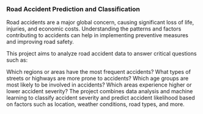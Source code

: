### Road Accident Prediction and Classification

Road accidents are a major global concern, causing significant loss of life, injuries, and economic costs. Understanding the patterns and factors contributing to accidents can help in implementing preventive measures and improving road safety.

This project aims to analyze road accident data to answer critical questions such as:

Which regions or areas have the most frequent accidents?
What types of streets or highways are more prone to accidents?
Which age groups are most likely to be involved in accidents?
Which areas experience higher or lower accident severity?
The project combines data analysis and machine learning to classify accident severity and predict accident likelihood based on factors such as location, weather conditions, road types, and more.

